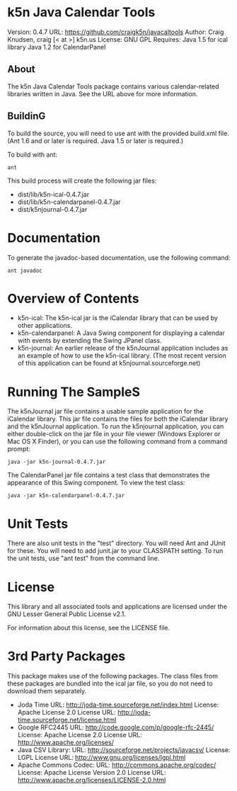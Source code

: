 # k5n Java Calendar Tools

Version:      0.4.7
URL:          https://github.com/craigk5n/javacaltools
Author:       Craig Knudsen, craig [< at >] k5n.us
License:      GNU GPL
Requires:     Java 1.5 for ical library
              Java 1.2 for CalendarPanel

## About
The k5n Java Calendar Tools package contains various calendar-related
libraries written in Java.  See the URL above for more information.

## BuildinG
To build the source, you will need to use ant with the provided build.xml
file.  (Ant 1.6 and or later is required.  Java 1.5 or later is required.)

To build with ant:

    ant

This build process will create the following jar files:

- dist/lib/k5n-ical-0.4.7.jar
- dist/lib/k5n-calendarpanel-0.4.7.jar
- dist/k5njournal-0.4.7.jar

# Documentation
To generate the javadoc-based documentation, use the following command:

    ant javadoc

# Overview of Contents

- k5n-ical:
  The k5n-ical jar is the iCalendar library that can be used by
  other applications.
- k5n-calendarpanel:
  A Java Swing component for displaying a calendar with events by
  extending the Swing JPanel class.
- k5n-journal:
  An earlier release of the k5nJournal application includes as an
  example of how to use the k5n-ical library.  (The most recent
  version of this application can be found at k5njournal.sourceforge.net)


# Running The SampleS
The k5nJournal jar file contains a usable sample application for the
iCalendar library.  This jar file contains the files for both the iCalendar
library and the k5nJournal application.  To run the k5njournal application,
you can either double-click on the jar file in your file viewer (Windows
Explorer or Mac OS X Finder), or you can use the following command from a
command prompt:

    java -jar k5n-journal-0.4.7.jar

The CalendarPanel jar file contains a test class that demonstrates the
appearance of this Swing component.  To view the test class:

    java -jar k5n-calendarpanel-0.4.7.jar


# Unit Tests
There are also unit tests in the "test" directory.  You will need Ant
and JUnit for these.  You will need to add junit.jar to your CLASSPATH
setting.  To run the unit tests, use "ant test" from the command line.

# License
This library and all associated tools and applications are licensed under
the GNU Lesser General Public License v2.1.

For information about this license, see the LICENSE file.
	

# 3rd Party Packages
This package makes use of the following packages.  The class files from
these packages are bundled into the ical jar file, so you do not need
to download them separately.

- Joda Time
  URL: http://joda-time.sourceforge.net/index.html
  License: Apache License 2.0
  License URL: http://joda-time.sourceforge.net/license.html
- Google RFC2445
  URL: http://code.google.com/p/google-rfc-2445/
  License: Apache License 2.0
  License URL: http://www.apache.org/licenses/
- Java CSV Library:
  URL: http://sourceforge.net/projects/javacsv/
  License: LGPL
  License URL: http://www.gnu.org/licenses/lgpl.html
- Apache Commons Codec:
  URL: http://commons.apache.org/codec/
  License: Apache License Version 2.0
  License URL: http://www.apache.org/licenses/LICENSE-2.0.html
